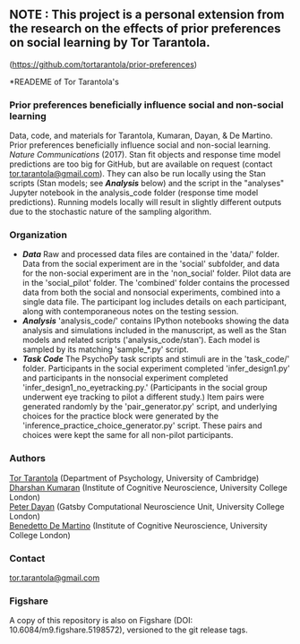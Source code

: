 ## NOTE : This project is a personal extension from the research on the effects of prior preferences on social learning by Tor Tarantola.
(https://github.com/tortarantola/prior-preferences)

*READEME of Tor Tarantola's 
### Prior preferences beneficially influence social and non-social learning
Data, code, and materials for Tarantola, Kumaran, Dayan, & De Martino. Prior preferences beneficially influence social and non-social learning. <i>Nature Communications</i> (2017). 
Stan fit objects and response time model predictions are too big for GitHub, but are available on request (contact <a href='mailto:tor.tarantola@gmail.com'>tor.tarantola@gmail.com</a>). They can also be run locally using the Stan scripts (Stan models; see ***Analysis*** below) and the script in the "analyses" Jupyter notebook in the analysis_code folder (response time model predictions). Running models locally will result in slightly different outputs due to the stochastic nature of the sampling algorithm.

### Organization
* ***Data*** Raw and processed data files are contained in the 'data/' folder. Data from the social experiment are in the 'social' subfolder, and data for the non-social experiment are in the 'non_social' folder. Pilot data are in the 'social_pilot' folder. The 'combined' folder contains the processed data from both the social and nonsocial experiments, combined into a single data file. The participant log includes details on each participant, along with contemporaneous notes on the testing session.
* ***Analysis*** 'analysis_code/' contains IPython notebooks showing the data analysis and simulations included in the manuscript, as well as the Stan models and related scripts ('analysis_code/stan'). Each model is sampled by its matching 'sample_*.py' script.  
* ***Task Code*** The PsychoPy task scripts and stimuli are in the 'task_code/' folder. Participants in the social experiment completed 'infer_design1.py' and participants in the nonsocial experiment completed 'infer_design1_no_eyetracking.py.' (Participants in the social group underwent eye tracking to pilot a different study.) Item pairs were generated randomly by the 'pair_generator.py' script, and underlying choices for the practice block were generated by the 'inference_practice_choice_generator.py' script. These pairs and choices were kept the same for all non-pilot participants.


### Authors
<a href='http://www.tortarantola.com/'>Tor Tarantola</a> (Department of Psychology, University of Cambridge)<br>
<a href='https://sites.google.com/site/dharshankumaran1/'>Dharshan Kumaran</a> (Institute of Cognitive Neuroscience, University College London)</a><br>
<a href='http://www.gatsby.ucl.ac.uk/~dayan/'>Peter Dayan</a> (Gatsby Computational Neuroscience Unit, University College London)<br>
<a href='http://www.bdmlab.org'>Benedetto De Martino</a> (Institute of Cognitive Neuroscience, University College London)

### Contact
<a href='mailto:tor.tarantola@gmail.com'>tor.tarantola@gmail.com</a>

### Figshare
A copy of this repository is also on Figshare (DOI: 10.6084/m9.figshare.5198572), versioned to the git release tags.
